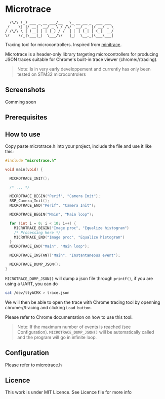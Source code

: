 # Microtrace

```
  /\/\ (_) ___ _ __ ___/__   \_ __ __ _  ___ ___ 
 /    \| |/ __| '__/ _ \ / /\/ '__/ _` |/ __/ _ \
/ /\/\ \ | (__| | | (_) / /  | | | (_| | (_|  __/
\/    \/_|\___|_|  \___/\/   |_|  \__,_|\___\___|

```

Tracing tool for microcontrollers. Inspired from [minitrace](https://github.com/hrydgard/minitrace). 

Microtrace is a header-only library targeting microcontrollers for producing JSON traces suitable for Chrome's built-in trace viewer (chrome://tracing).

> Note: Is in very early developpement and currently has only been tested on STM32 microcontrolers

## Screenshots

Comming soon

## Prerequisites




## How to use 

Copy paste microtrace.h into your project, include the file and use it like this:

```c
#include "microtrace.h"

void main(void) {

  MICROTRACE_INIT();

  /* ... */

  MICROTRACE_BEGIN("Perif", "Camera Init");
  BSP_Camera_Init();
  MICROTRACE_END("Perif", "Camera Init");

  MICROTRACE_BEGIN("Main", "Main loop");

  for (int i = 0; i < 10; i++) {
    MICROTRACE_BEGIN("Image proc", "Equalize histogram")
    /* Processing here */
    MICROTRACE_END("Image proc", "Equalize histogram")
  }
  MICROTRACE_END("Main", "Main loop");

  MICROTRACE_INSTANT("Main", "Instantaneous event");

  MICROTRACE_DUMP_JSON();
}

```

`MICROTRACE_DUMP_JSON()` will dump a json file through `printf()`, if you are using a UART, you can do 

```sh
cat /dev/ttyACMX > trace.json
```

We will then be able to open the trace with Chrome tracing tool by openning chrome://tracing and clicking `Load button`.

Please refer to Chrome documentation on how to use this tool.

> Note: If the maximum number of events is reached (see Configuration). `MICROTRACE_DUMP_JSON()` will be automatically called and the program will go in infinite loop.

## Configuration 

Please refer to microtrace.h 

## Licence 

This work is under MIT Licence. See Licence file for more info
